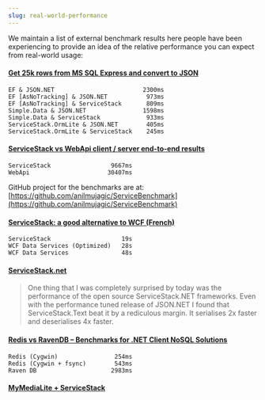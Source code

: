 ```yaml
---
slug: real-world-performance
---
```

We maintain a list of external benchmark results here people have been experiencing to provide an idea of the relative performance you can expect from real-world usage:

#### [Get 25k rows from MS SQL Express and convert to JSON](https://twitter.com/lukaszgasior/status/331704240085028864)

```
EF & JSON.NET                         2300ms
EF [AsNoTracking] & JSON.NET           973ms
EF [AsNoTracking] & ServiceStack       809ms
Simple.Data & JSON.NET                1598ms
Simple.Data & ServiceStack             933ms
ServiceStack.OrmLite & JSON.NET        405ms
ServiceStack.OrmLite & ServiceStack    245ms
```

#### [ServiceStack vs WebApi client / server end-to-end results](https://twitter.com/anilmujagic/status/272544925478973440)

```
ServiceStack                 9667ms
WebApi                      30407ms
```

GitHub project for the benchmarks are at:
[https://github.com/anilmujagic/ServiceBenchmark](https://github.com/anilmujagic/ServiceBenchmark)

#### [ServiceStack: a good alternative to WCF (French)](http://sgbd.arbinada.com/node/77)

```
ServiceStack                    19s
WCF Data Services (Optimized)   28s
WCF Data Services               48s
```

#### [ServiceStack.net](http://fir3pho3nixx.blogspot.com/2011/04/servicestacknet.html)

> One thing that I was completely surprised by today was the performance of the open source ServiceStack.NET frameworks. Even with the performance tuned release of JSON.NET I found that ServiceStack.Text beat it by a rediculous margin. It serialises 2x faster and deserialises 4x faster.

#### [Redis vs RavenDB – Benchmarks for .NET Client NoSQL Solutions](http://www.servicestack.net/mythz_blog/?p=474)

```
Redis (Cygwin)                254ms
Redis (Cygwin + fsync)        543ms
Raven DB                     2983ms
```

#### [MyMediaLite + ServiceStack](http://www.marrk.nl/post/mymedialite-servicestack/) 
